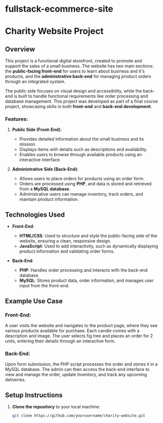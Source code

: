 # fullstack-ecommerce-site

# Charity Website Project

## Overview
This project is a functional digital storefront, created to promote and support the sales of a small business.
The website has two main sections: the **public-facing front-end** for users to learn about business and it's products, and the **administrative back-end** for managing product orders through an integrated system.

The public side focuses on visual design and accessibility, while the back-end is built to handle functional requirements like order processing and database management.
This project was developed as part of a final course project, showcasing skills in both **front-end** and **back-end development**.

### Features:
1. **Public Side (Front-End)**:
   - Provides detailed information about the small business and its mission.
   - Displays items with details such as descriptions and availability.
   - Enables users to browse through available products using an interactive interface.

2. **Administrative Side (Back-End)**:
   - Allows users to place orders for products using an order form.
   - Orders are processed using **PHP**, and data is stored and retrieved from a **MySQL database**.
   - Administrative users can manage inventory, track orders, and maintain product information.

## Technologies Used
- **Front-End**:
  - **HTML/CSS**: Used to structure and style the public-facing side of the website, ensuring a clean, responsive design.
  - **JavaScript**: Used to add interactivity, such as dynamically displaying product information and validating order forms.
  
- **Back-End**:
  - **PHP**: Handles order processing and interacts with the back-end database.
  - **MySQL**: Stores product data, order information, and manages user input from the front-end.

## Example Use Case
### Front-End:
A user visits the website and navigates to the product page, where they see various products available for purchase. Each candle comes with a description and image. The user selects fig tree and places an order for 2 units, entering their details through an interactive form.

### Back-End:
Upon form submission, the PHP script processes the order and stores it in a MySQL database. The admin can then access the back-end interface to view and manage the order, update inventory, and track any upcoming deliveries.

## Setup Instructions
1. **Clone the repository** to your local machine:
   ```bash
   git clone https://github.com/yourusername/charity-website.git
